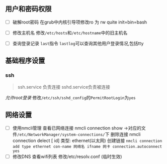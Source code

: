 ## 用户和密码权限
- [ ] 破解root密码
	在grub中内核引导项修改ro 为 rw quite init=bin=bash
- [ ] 修改主机名
	修改`/etc/hosts`和`/etc/hostname`中的旧主机名 
- [ ] 查询登录记录 `last`指令  `lastlog`可以查询其他用户登录情况,包括tty


## 基础程序设置
### ssh
>ssh.service 负责连接 sshd.service负责被连接

*允许root登录*
修改`/etc/ssh/sshd_config`的`PermitRootLogin`为`yes` 

## 网络设置
- [ ] 使用nmcli管理
	查看已网络连接 nmcli connection show ->对应的文件`/etc/NetworkManager/system-connections/`下
	删除连接 nmcli connection delect [ id]
类型: ethernet(以太网)
	创建链接 `nmcli connection add type ethernet con-name 网络名 ifname 网卡 connection.autoconnect yes`
- [ ] 修改DNS
	查看wifi列表 
	修改/etc/resolv.conf (临时生效)
